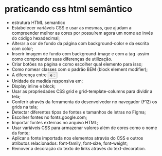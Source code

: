 # praticando css html semântico

- estrutura HTML semantico
- Estabelecer variáveis CSS e usar as mesmas, que ajudam a compreender melhor as cores por possuírem agora um nome ao invés do código hexadecimal;
- Alterar a cor de fundo da página com background-color e da escrita com color;
- Inserir imagem de fundo com background-image e com a tag <img> assim como compreender suas diferenças de utilização.
- Criar botões na página e como escolher qual elemento para isso;
- Como nomear classes com o padrão BEM (block element modifier);
- A diferença entre <button> e <a>;
- Unidade de medida responsiva em;
- Display inline e block;
- Usar as propriedades CSS grid e grid-template-columns para dividir a tela;
- Conferir através da ferramenta do desenvolvedor no navegador (F12) os grids na tela;
- Detectar diferentes tipos de fontes e tamanhos de letras no Figma;
- Escolher fontes no fonts.google.com;
- Importar fontes externas no arquivo HTML;
- Usar variáveis CSS para armazenar valores além de cores como o nome da fonte;
- Aplicar a fonte importada nos elementos através do CSS e outros atributos relacionados: font-family, font-size, font-weight;
- Remover a decoração do texto de links através do text-decoration.